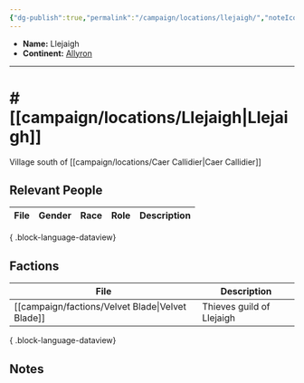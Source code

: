 ```yaml
---
{"dg-publish":true,"permalink":"/campaign/locations/llejaigh/","noteIcon":"","created":"2025-10-26T20:20:16.820-07:00","updated":"2025-10-27T16:35:32.342-07:00"}
---
```



<p><span><ul>
<li dir="auto"><strong>Name:</strong> Llejaigh</li>
<li dir="auto"><strong>Continent:</strong> <a data-tooltip-position="top" aria-label="campaign/locations/Allyron.md" data-href="campaign/locations/Allyron.md" href="campaign/locations/Allyron.md" class="internal-link" target="_blank" rel="noopener nofollow">Allyron</a></li>
</ul></span></p>

---

# # [[campaign/locations/Llejaigh\|Llejaigh]]
Village south of [[campaign/locations/Caer Callidier\|Caer Callidier]]

## Relevant People
| File | Gender | Race | Role | Description |
| ---- | ------ | ---- | ---- | ----------- |

{ .block-language-dataview}

## Factions
| File                                                | Description               |
| --------------------------------------------------- | ------------------------- |
| [[campaign/factions/Velvet Blade\|Velvet Blade]] | Thieves guild of Llejaigh |

{ .block-language-dataview}

## Notes
